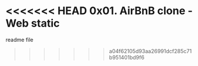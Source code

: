 <<<<<<< HEAD
0x01. AirBnB clone - Web static
=======
readme file
>>>>>>> a04f62105d93aa26991dcf285c71b951401bd9f6
